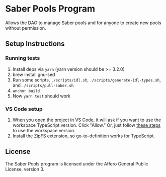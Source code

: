 # Saber Pools Program

Allows the DAO to manage Saber pools and for anyone to create new pools without permission.

## Setup Instructions

### Running tests

1. Install deps via `yarn` (yarn version should be >= 3.2.0)
2. brew install gnu-sed
3. Run some scripts, `./scripts/idl.sh`, `./scripts/generate-idl-types.sh`, and `./scripts/pull-saber.sh`
4. `anchor build`
5. Now `yarn test` should work

### VS Code setup

1. When you open the project in VS Code, it will ask if you want to use the workspace TypeScript version. Click "Allow." Or, just follow [these steps](https://yarnpkg.com/getting-started/editor-sdks#vscode) to use the workspace version.
1. Install the [ZipFS](https://marketplace.visualstudio.com/items?itemName=arcanis.vscode-zipfs) extension, so go-to-definition works for TypeScript.

## License

The Saber Pools program is licensed under the Affero General Public License, version 3.
